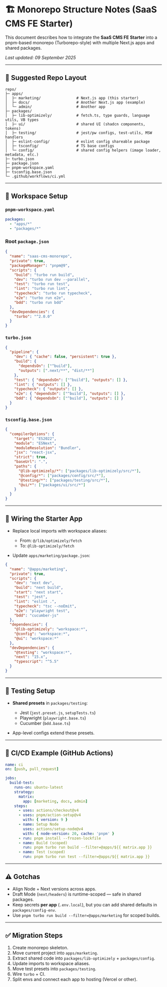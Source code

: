 # 🏗️ Monorepo Structure Notes (SaaS CMS FE Starter)

This document describes how to integrate the **SaaS CMS FE Starter** into a pnpm-based monorepo (Turborepo-style) with multiple Next.js apps and shared packages.

_Last updated: 09 September 2025_

---

## 📁 Suggested Repo Layout

```
repo/
├─ apps/
│  ├─ marketing/                # Next.js app (this starter)
│  ├─ docs/                     # Another Next.js app (example)
│  └─ admin/                    # Another app
├─ packages/
│  ├─ lib-optimizely/           # fetch.ts, type guards, language utils, VB types
│  ├─ ui/                       # shared UI (shadcn components, tokens)
│  ├─ testing/                  # jest/pw configs, test-utils, MSW handlers
│  ├─ eslint-config/            # eslint config shareable package
│  ├─ tsconfig/                 # TS base configs
│  └─ config/                   # shared config helpers (image loader, metadata, etc.)
├─ turbo.json
├─ package.json
├─ pnpm-workspace.yaml
├─ tsconfig.base.json
└─ .github/workflows/ci.yml
```

---

## 🔌 Workspace Setup

### `pnpm-workspace.yaml`
```yaml
packages:
  - "apps/*"
  - "packages/*"
```

### Root `package.json`
```json
{
  "name": "saas-cms-monorepo",
  "private": true,
  "packageManager": "pnpm@9",
  "scripts": {
    "build": "turbo run build",
    "dev": "turbo run dev --parallel",
    "test": "turbo run test",
    "lint": "turbo run lint",
    "typecheck": "turbo run typecheck",
    "e2e": "turbo run e2e",
    "bdd": "turbo run bdd"
  },
  "devDependencies": {
    "turbo": "^2.0.0"
  }
}
```

### `turbo.json`
```json
{
  "pipeline": {
    "dev": { "cache": false, "persistent": true },
    "build": {
      "dependsOn": ["^build"],
      "outputs": [".next/**", "dist/**"]
    },
    "test": { "dependsOn": ["^build"], "outputs": [] },
    "lint": { "outputs": [] },
    "typecheck": { "outputs": [] },
    "e2e": { "dependsOn": ["^build"], "outputs": [] },
    "bdd": { "dependsOn": ["^build"], "outputs": [] }
  }
}
```

### `tsconfig.base.json`
```json
{
  "compilerOptions": {
    "target": "ES2022",
    "module": "ESNext",
    "moduleResolution": "Bundler",
    "jsx": "react-jsx",
    "strict": true,
    "baseUrl": ".",
    "paths": {
      "@lib-optimizely/*": ["packages/lib-optimizely/src/*"],
      "@config/*": ["packages/config/src/*"],
      "@testing/*": ["packages/testing/src/*"],
      "@ui/*": ["packages/ui/src/*"]
    }
  }
}
```

---

## 🔄 Wiring the Starter App

- Replace local imports with workspace aliases:  
  - From: `@/lib/optimizely/fetch`  
  - To: `@lib-optimizely/fetch`

- Update `apps/marketing/package.json`:
```json
{
  "name": "@apps/marketing",
  "private": true,
  "scripts": {
    "dev": "next dev",
    "build": "next build",
    "start": "next start",
    "test": "jest",
    "lint": "eslint .",
    "typecheck": "tsc --noEmit",
    "e2e": "playwright test",
    "bdd": "cucumber-js"
  },
  "dependencies": {
    "@lib-optimizely": "workspace:*",
    "@config": "workspace:*",
    "@ui": "workspace:*"
  },
  "devDependencies": {
    "@testing": "workspace:*",
    "next": "15.x",
    "typescript": "^5.5"
  }
}
```

---

## 🧪 Testing Setup

- **Shared presets** in `packages/testing`:
  - Jest (`jest.preset.js`, `setupTests.ts`)
  - Playwright (`playwright.base.ts`)
  - Cucumber (`bdd.base.ts`)

- App-level configs extend these presets.

---

## 🚀 CI/CD Example (GitHub Actions)

```yaml
name: ci
on: [push, pull_request]

jobs:
  build-test:
    runs-on: ubuntu-latest
    strategy:
      matrix:
        app: [marketing, docs, admin]
    steps:
      - uses: actions/checkout@v4
      - uses: pnpm/action-setup@v4
        with: { version: 9 }
      - name: Setup Node
        uses: actions/setup-node@v4
        with: { node-version: 20, cache: 'pnpm' }
      - run: pnpm install --frozen-lockfile
      - name: Build (scoped)
        run: pnpm turbo run build --filter=@apps/${{ matrix.app }}
      - name: Test (scoped)
        run: pnpm turbo run test --filter=@apps/${{ matrix.app }}
```

---

## ⚠️ Gotchas

- Align Node + Next versions across apps.  
- Draft Mode (`next/headers`) is runtime-scoped — safe in shared packages.  
- Keep secrets **per app** (`.env.local`), but you can add shared defaults in `packages/config-env`.  
- Use `pnpm turbo run build --filter=@apps/marketing` for scoped builds.

---

## ✅ Migration Steps

1. Create monorepo skeleton.  
2. Move current project into `apps/marketing`.  
3. Extract shared code into `packages/lib-optimizely` + `packages/config`.  
4. Update imports to workspace aliases.  
5. Move test presets into `packages/testing`.  
6. Wire `turbo` + CI.  
7. Split envs and connect each app to hosting (Vercel or other).  
